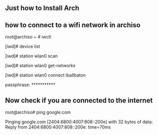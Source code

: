 ## Just how to Install Arch

## how to connect to a wifi network in archiso

root@archiso ~ # iwctl

[iwd]# device list

[iwd]# station wlan0 scan

[iwd]# station wlan0 get-networks

[iwd]# station wlan0 connect iballbaton

passphrase: ***********

## Now check if you are connected to the internet

root@archiso# ping google.com

Pinging google.com [2404:6800:4007:808::200e] with 32 bytes of data:
Reply from 2404:6800:4007:808::200e: time=70ms
